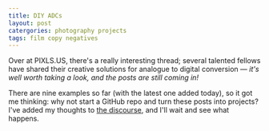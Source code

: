 ```yaml
---
title: DIY ADCs
layout: post
catergories: photography projects
tags: film copy negatives
---
```


Over at PIXLS.US, there's a really interesting thread; several talented fellows have shared their creative  solutions for analogue to digital conversion — <i>it's well worth taking a look, and the posts are still coming in!</i>

<!-- <div>
<center>
<img src="https://pixls.us/images/pixls.us-logo-url.svg" style="padding-top: 15px; padding-bottom: 30px;" class="align-center" alt="PIXLS.US Logo" width="160">
</center>
</div> -->

There are nine examples so far (with the latest one added today), so it got me thinking: why not start a GitHub repo and turn these posts into projects? I've added my thoughts to [the discourse](https://discuss.pixls.us/t/diy-copy-stand-for-dslr-scanning/14833/71), and I'll wait and see what happens.
